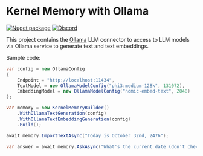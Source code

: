 # Kernel Memory with Ollama

[![Nuget package](https://img.shields.io/nuget/v/Microsoft.KernelMemory.AI.Ollama)](https://www.nuget.org/packages/Microsoft.KernelMemory.AI.Ollama/)
[![Discord](https://img.shields.io/discord/1063152441819942922?label=Discord&logo=discord&logoColor=white&color=d82679)](https://aka.ms/KMdiscord)

This project contains the
[Ollama](https://ollama.com)
LLM connector to access to LLM models via Ollama service to generate text and
text embeddings.

Sample code:

```csharp
var config = new OllamaConfig
{
    Endpoint = "http://localhost:11434",
    TextModel = new OllamaModelConfig("phi3:medium-128k", 131072),
    EmbeddingModel = new OllamaModelConfig("nomic-embed-text", 2048)
};

var memory = new KernelMemoryBuilder()
    .WithOllamaTextGeneration(config)
    .WithOllamaTextEmbeddingGeneration(config)
    .Build();

await memory.ImportTextAsync("Today is October 32nd, 2476");

var answer = await memory.AskAsync("What's the current date (don't check for validity)?");
```
